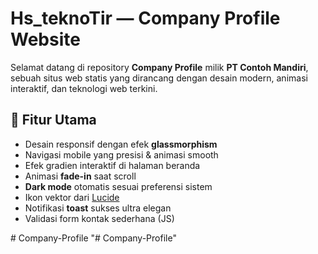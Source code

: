 # Hs_teknoTir — Company Profile Website

Selamat datang di repository **Company Profile** milik **PT Contoh Mandiri**, sebuah situs web statis yang dirancang dengan desain modern, animasi interaktif, dan teknologi web terkini.

## 🚀 Fitur Utama

- Desain responsif dengan efek **glassmorphism**
- Navigasi mobile yang presisi & animasi smooth
- Efek gradien interaktif di halaman beranda
- Animasi **fade-in** saat scroll
- **Dark mode** otomatis sesuai preferensi sistem
- Ikon vektor dari [Lucide](https://lucide.dev/)
- Notifikasi **toast** sukses ultra elegan
- Validasi form kontak sederhana (JS)


#   C o m p a n y - P r o f i l e  
 "# Company-Profile" 
